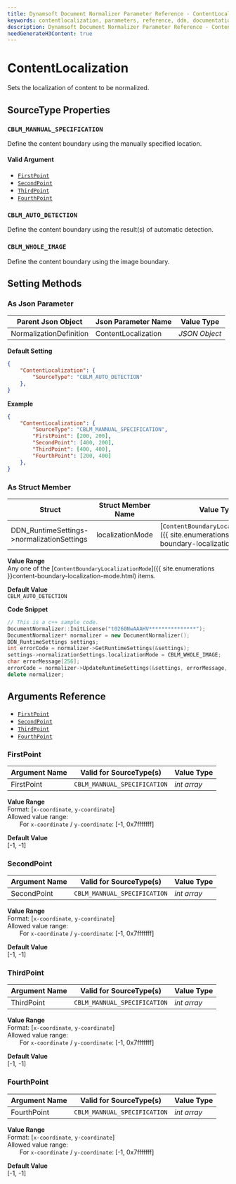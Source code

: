 ```yaml
---
title: Dynamsoft Document Normalizer Parameter Reference - ContentLocalization
keywords: contentlocalization, parameters, reference, ddn, documentation
description: Dynamsoft Document Normalizer Parameter Reference - ContentLocalization
needGenerateH3Content: true
---
```



# ContentLocalization
Sets the localization of content to be normalized.

## SourceType Properties

### `CBLM_MANNUAL_SPECIFICATION`
Define the content boundary using the manually specified location.

#### Valid Argument
- [`FirstPoint`](#firstpoint)
- [`SecondPoint`](#secondpoint)
- [`ThirdPoint`](#thirdpoint)
- [`FourthPoint`](#fourthpoint)

### `CBLM_AUTO_DETECTION`
Define the content boundary using the result(s) of automatic detection.

### `CBLM_WHOLE_IMAGE`
Define the content boundary using the image boundary.

## Setting Methods
### As Json Parameter

| Parent Json Object | Json Parameter Name | Value Type | 
| ------------------ | ------------------- | ---------- |
| NormalizationDefinition | ContentLocalization | *JSON Object* |

**Default Setting**  
```json
{
    "ContentLocalization": {
        "SourceType": "CBLM_AUTO_DETECTION"
    },
}
```

**Example**  
```json
{
    "ContentLocalization": {
        "SourceType": "CBLM_MANNUAL_SPECIFICATION",
        "FirstPoint": [200, 200],
        "SecondPoint": [400, 200],
        "ThirdPoint": [400, 400],
        "FourthPoint": [200, 400]
    },
}
```

### As Struct Member

| Struct | Struct Member Name | Value Type | 
| ------ | ------------------ | ---------- |
| DDN_RuntimeSettings->normalizationSettings | localizationMode | [`ContentBoundaryLocalizationMode`]({{ site.enumerations }}content-boundary-localization-mode.html) |

**Value Range**  
    Any one of the [`ContentBoundaryLocalizationMode`]({{ site.enumerations }}content-boundary-localization-mode.html) items.

**Default Value**  
    `CBLM_AUTO_DETECTION`

**Code Snippet**  
```cpp
// This is a c++ sample code.
DocumentNormalizer::InitLicense("t0260NwAAAHV***************");
DocumentNormalizer* normalizer = new DocumentNormalizer();
DDN_RuntimeSettings settings;
int errorCode = normalizer->GetRuntimeSettings(&settings);
settings->normalizationSettings.localizationMode = CBLM_WHOLE_IMAGE;
char errorMessage[256];
errorCode = normalizer->UpdateRuntimeSettings(&settings, errorMessage, 256);
delete normalizer;
```



## Arguments Reference
- [`FirstPoint`](#firstpoint)
- [`SecondPoint`](#secondpoint)
- [`ThirdPoint`](#thirdpoint)
- [`FourthPoint`](#fourthpoint)


### FirstPoint

| Argument Name | Valid for SourceType(s) | Value Type | 
| ------------- | ----------------------- | ---------- |
| FirstPoint | `CBLM_MANNUAL_SPECIFICATION` | *int array* |

**Value Range**    
    Format: [`x-coordinate`, `y-coordinate`]    
    Allowed value range:   
        &emsp;&emsp;For `x-coordinate` / `y-coordinate`: [-1, 0x7fffffff] 

**Default Value**   
    [-1, -1]

### SecondPoint

| Argument Name | Valid for SourceType(s) | Value Type | 
| ------------- | ----------------------- | ---------- |
| SecondPoint | `CBLM_MANNUAL_SPECIFICATION` | *int array* |

**Value Range**    
    Format: [`x-coordinate`, `y-coordinate`]    
    Allowed value range:   
        &emsp;&emsp;For `x-coordinate` / `y-coordinate`: [-1, 0x7fffffff] 

**Default Value**   
    [-1, -1]

### ThirdPoint

| Argument Name | Valid for SourceType(s) | Value Type | 
| ------------- | ----------------------- | ---------- |
| ThirdPoint | `CBLM_MANNUAL_SPECIFICATION` | *int array* |

**Value Range**    
    Format: [`x-coordinate`, `y-coordinate`]    
    Allowed value range:   
        &emsp;&emsp;For `x-coordinate` / `y-coordinate`: [-1, 0x7fffffff] 

**Default Value**   
    [-1, -1]

### FourthPoint

| Argument Name | Valid for SourceType(s) | Value Type | 
| ------------- | ----------------------- | ---------- |
| FourthPoint | `CBLM_MANNUAL_SPECIFICATION` | *int array* |

**Value Range**    
    Format: [`x-coordinate`, `y-coordinate`]    
    Allowed value range:   
        &emsp;&emsp;For `x-coordinate` / `y-coordinate`: [-1, 0x7fffffff] 

**Default Value**   
    [-1, -1]
    